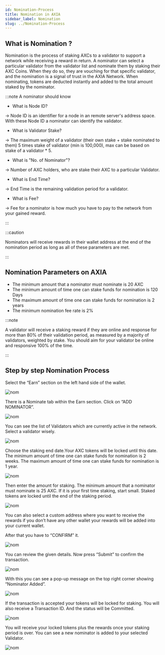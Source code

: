 ```yaml
---
id: Nomination-Process
title: Nomination in AXIA
sidebar_label: Nomination
slug: ../Nomination-Process
---
```


## What is Nomination ?
Nomination is the process of staking AXCs to a validator to support a network while receiving a reward in return. A nominator can select a particular validator from the validator list and nominate them by staking their AXC Coins. When they do so, they are vouching for that specific validator, and the nomination is a signal of trust in the AXIA Network. When nominating, tokens are deducted instantly and added to the total amount staked by the nominator.


:::note A nominator should know

* What is Node ID? 

-> Node ID is an identifier for a node in an remote server's address space. With these Node ID a nominator can identify the validator.

* What is Validator Stake?

-> The maximum weight of a validator (their own stake + stake nominated to them)  5 times stake of validator (min is 100,000), max can be based on stake of a validator * 5.

* What is "No. of Nominator"?
 
-> Number of AXC holders, who are stake their AXC to a particular Validator.

* What is End Time? 

-> End Time is the remaining validation period for a validator.

* What is Fee? 

-> Fee for a nominator is how much you have to pay to the network from your gained reward.


:::

:::caution

Nominators will receive rewards in their wallet address at the end of the nomination period as long as all of these parameters are met.

:::
## Nomination Parameters on AXIA
* The minimum amount that a nominator must nominate is 20 AXC
* The minimum amount of time one can stake funds for nomination is 120 Days
* The maximum amount of time one can stake funds for nomination is 2 years
* The minimum nomination fee rate is 2%


:::note

A validator will receive a staking reward if they are online and response for more than 80% of their validation period, as measured by a majority of validators, weighted by stake. You should aim for your validator be online and responsive 100% of the time.

:::
## Step by step Nomination Process

Select the “Earn” section on the left hand side of the wallet.

![nom](../assets/nominators/del1.png)

There is a Nominate tab within the Earn section. Click on “ADD NOMINATOR”. 

![nom](../assets/nominators/nom1.png)

You can see the list of Validators which are currently active in the network. Select a validator wisely.

![nom](../assets/nominators/nom2.png)

Choose the staking end date.Your AXC tokens will be locked until this date. The minimum amount of time one can stake funds for nomination is 2 weeks. The maximum amount of time one can stake funds for nomination is 1 year.

![nom](../assets/nominators/nom3.png)

Then enter the amount for staking. The minimum amount that a nominator must nominate is 25 AXC. If it is your first time staking, start small. Staked tokens are locked until the end of the staking period.

![nom](../assets/nominators/nom4.png)

You can also select a custom address where you want to receive the rewards if you don’t have any other wallet your rewards will be added into your current wallet.

After that you have to “CONFIRM” it.

![nom](../assets/nominators/nom5.png)

You can review the given details. 
Now press “Submit” to confirm the transaction.

![nom](../assets/nominators/nom6.png)

With this you can see a pop-up message on the top right corner showing “Nominator Added”.

![nom](../assets/nominators/del8.png)

If the transaction is accepted your tokens will be locked for staking. You will also receive a Transaction ID. And the status will be Committed.

![nom](../assets/nominators/delegation6.png)

 You will receive your locked tokens plus the rewards once your staking period is over. You can see a new nominator is added to your selected Validator.

![nom](../assets/nominators/nom7.png)
